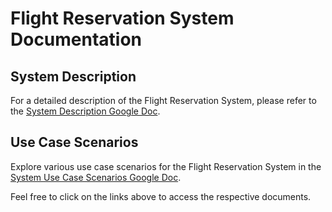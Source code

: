 # Flight Reservation System Documentation

## System Description

For a detailed description of the Flight Reservation System, please refer to the [System Description Google Doc]([https://docs.google.com/document/d/your_system_description_doc_link](https://docs.google.com/document/d/1gUVZPgaqqJ3SIKTWbacnzj1G4kotSuN4hx77lC0c1o0/edit?usp=sharing)).

## Use Case Scenarios

Explore various use case scenarios for the Flight Reservation System in the [System Use Case Scenarios Google Doc]([https://docs.google.com/document/d/your_use_case_scenarios_doc_link](https://docs.google.com/document/d/1gUVZPgaqqJ3SIKTWbacnzj1G4kotSuN4hx77lC0c1o0/edit?usp=sharing)https://docs.google.com/document/d/1gUVZPgaqqJ3SIKTWbacnzj1G4kotSuN4hx77lC0c1o0/edit?usp=sharing).

Feel free to click on the links above to access the respective documents.

